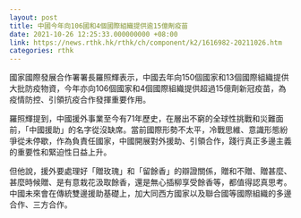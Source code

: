 ```yaml
---
layout: post
title: 中國今年向106國和4個國際組織提供逾15億劑疫苗
date: 2021-10-26 12:25:33.000000000 +08:00
link: https://news.rthk.hk/rthk/ch/component/k2/1616982-20211026.htm
categories: rthk
---
```


國家國際發展合作署署長羅照輝表示，中國去年向150個國家和13個國際組織提供大批防疫物資，今年亦向106個國家和4個國際組織提供超過15億劑新冠疫苗，為疫情防控、引領抗疫合作發揮重要作用。

羅照輝提到，中國援外事業至今有71年歷史，在層出不窮的全球性挑戰和災難面前，「中國援助」的名字從沒缺席。當前國際形勢不太平，冷戰思維、意識形態紛爭從未停歇，作為負責任國家，中國開展對外援助、引領合作，踐行真正多邊主義的重要性和緊迫性日益上升。

但他說，援外要處理好「贈玫瑰」和「留餘香」的辯證關係，贈和不贈、贈甚麼、甚麼時候贈、是有意栽花汲取餘香，還是無心插柳享受餘香等，都值得認真思考。中國未來會在傳統雙邊援助基礎上，加大同西方國家以及聯合國等國際組織的多邊合作、三方合作。
